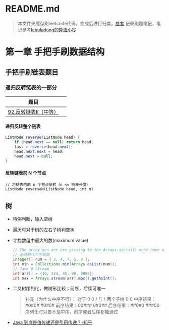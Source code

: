 # README.md

> 本文件夹缓存刷leetcode代码，完成后进行归类，[参考](https://github.com/gouthampradhan/leetcode/tree/master/problems/src)
> 记录刷题笔记，笔记参考[labuladong的算法小抄](https://labuladong.gitbook.io/algo/)

# 第一章 手把手刷数据结构

## 手把手刷链表题目

### 递归反转链表的一部分

| 题目                                                         |      |
| ------------------------------------------------------------ | ---- |
| [92.反转链表II（中等）](https://leetcode-cn.com/problems/reverse-linked-list-ii/) |      |

#### 递归反转整个链表

```java
ListNode reverse(ListNode head) {
    if (head.next == null) return head;
    last = reverse(head.next);
    head.next.next = head;
    head.next = null;
}
```

#### 反转链表前 N 个节点

```
// 将链表的前 n 个节点反转（n <= 链表长度）
ListNode reverseN(ListNode head, int n)

```



## 树

- 特例判断，输入空树
- 遍历时对于树的左右子树判空树
- 寻找数组中最大的数(maximum value)
  
    ```java
    // The array you are are passing to the Arrays.asList() must have a return type of Integer or whatever class you want to use
    // 必须转化为包装类
    Integer[] num = { 2, 4, 7, 5, 9 };
    int min = Collections.min(Arrays.asList(num));
    // Java 8 Stream
    int arr[] = {10, 324, 45, 90, 9808};
    int max = Arrays.stream(arr).max().getAsInt();
    ```

- 二叉树序列化，做树形比较；前序，后续可唯一
    > 补充（为什么中序不行）：
    > 对于
    >       0             0
    >   /        与      \     两个子树
    > 0                     0
    > 中序结果：#0#0#   #0#0#
    > 前序结果：00###   0#0##
    > 后序结果：##0#0   ###00
    > 序列化时只要不是中序，前序或者后序都能通过

- [Java 到底是值传递还是引用传递？-知乎](https://www.zhihu.com/question/31203609)